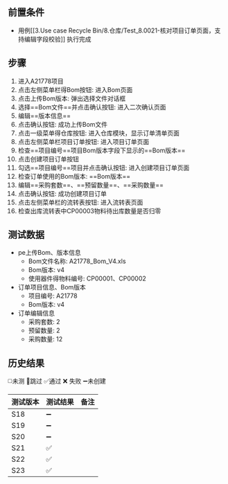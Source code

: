  
## 前置条件

- 用例[[3.Use case Recycle Bin/8.仓库/Test_8.0021-核对项目订单页面，支持编辑字段校验]] 执行完成

## 步骤

1. 进入A21778项目
2. 点击左侧菜单栏得Bom按钮: 进入Bom页面
3. 点击上传Bom版本: 弹出选择文件对话框
4. 选择==Bom文件==并点击确认按钮: 进入二次确认页面
5. 编辑==版本信息== 
6. 点击确认按钮: 成功上传Bom文件
7. 点击一级菜单得仓库按钮: 进入仓库模块，显示订单清单页面
8. 点击左侧菜单栏项目订单按钮: 进入项目订单页面
9. 检查==项目编号==项目Bom版本字段下显示的==Bom版本==     
10. 点击创建项目订单按钮
11. 勾选==项目编号==项目并点击确认按钮: 进入创建项目订单页面
12. 检查订单使用的Bom版本: ==Bom版本== 
13. 编辑==采购套数==、==预留数量==、==采购数量==
14. 点击确认按钮: 成功创建项目订单
16. 点击左侧菜单栏的流转表按钮: 进入流转表页面
17. 检查出库流转表中CP00003物料待出库数量是否归零

## 测试数据

- pe上传Bom、版本信息
	- Bom文件名称: A21778_Bom_V4.xls
	- Bom版本: v4
	- 使用器件得物料编号: CP00001、CP00002
- 订单项目信息、Bom版本
	- 项目编号: A21778
	- Bom版本: v4
- 订单编辑信息
	- 采购套数: 2
	- 预留数量: 2
	- 采购数量: 12

## 历史结果
 ◻️未测    🚫跳过     ✅通过    ❌ 失败    ➖未创建
 
| 测试版本 | 测试结果 | 备注 |
| ---- | ---- | ---- |
| S18 | ➖ |  |
| S19 | ➖ |  |
| S20 | ➖ |  |
| S21 | ✅ |  |
| S22 | ✅ |  |
| S23 | ✅ |  |
